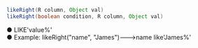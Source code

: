 ```java
likeRight(R column, Object val)
likeRight(boolean condition, R column, Object val)
```
● LIKE'value%'<br />● Example: likeRight("name", "James")--->name like'James%'
